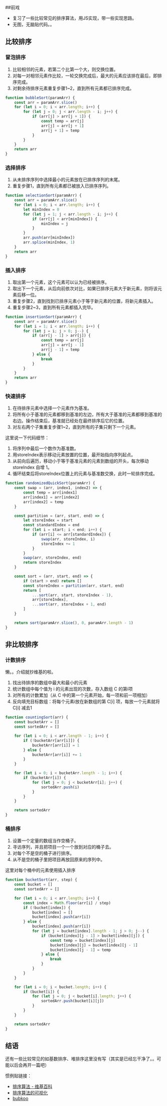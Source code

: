 ##前戏

- 复习了一些比较常见的排序算法，用JS实现，带一些实现思路。
- 无图，无脑贴代码。。

## 比较排序

### 冒泡排序

1. 比较相邻的元素，若第二个比第一个大，则交换位置。
2. 对每一对相邻元素作比较，一轮交换完成后，最大的元素应该排在最后，即排序完成。
3. 对剩余待排序元素重复步骤1~2，直到所有元素都已排序完成。

``` js
function bubbleSort(paramArr) {
    const arr = paramArr.slice()
    for (let i = 0; i < arr.length; i++) {
        for (let j = 0; j < arr.length - i; j++) {
            if (arr[j] > arr[j + 1]) {
                const temp = arr[j]
                arr[j] = arr[j + 1]
                arr[j + 1] = temp
            }
        }
    }
    return arr
}
```

### 选择排序

1. 从未排序序列中选择最小的元素放在已排序序列的末尾。
2. 重复步骤1，直到所有元素都已被放入已排序序列。

``` js
function selectionSort(paramArr) {
    const arr = paramArr.slice()
    for (let i = 0; i < arr.length; i++) {
        let minIndex = 0
        for (let j = 1; j < arr.length - i; j++) {
            if (arr[j] < arr[minIndex]) {
                minIndex = j
            }
        }
        arr.push(arr[minIndex])
        arr.splice(minIndex, 1)
    }
    return arr
}
```

### 插入排序

1. 取出第一个元素，这个元素可以认为已经被排序。
2. 取出下一个元素，从后向前依次对比，如果已排序元素大于新元素，则将该元素后移一位。
3. 重复步骤2，直到找到已排序元素小于等于新元素的位置，将新元素插入。
4. 重复步骤2~3，直到所有元素都插入完毕。

``` js
function insertionSort(paramArr) {
    const arr = paramArr.slice()
    for (let i = 1; i < arr.length; i++) {
        for (let j = i; j > 0; j--) {
            if (arr[j - 1] > arr[j]) {
                const temp = arr[j]
                arr[j] = arr[j - 1]
                arr[j - 1] = temp
            } else {
                break
            }
        }
    }
    return arr
}
```

### 快速排序

1. 在待排序元素中选择一个元素作为基准。
2. 将所有小于基准的元素都移到基准的左边，所有大于基准的元素都移到基准的右边。操作结束后，基准就已经处在最终排序后它的位置。
3. 对左右两个子集重复步骤1~2，直到所有的子集只剩下一个元素。

这里说一下代码细节：

1. 将序列中最后一个数作为基准数。
2. 用storeIndex表示移动元素放置的位置，最开始指向序列起点。
3. 从前向后遍历，移动小于等于基准元素的元素到数组的开头，每次移动 storeIndex 自增 1。
4. 循环结束后将storeIndex位置上的元素与基准数交换，此时一轮排序完成。

``` js
function randomizedQuickSort(paramArr) {
    const swap = (arr, index1, index2) => {
        const temp = arr[index1]
        arr[index1] = arr[index2]
        arr[index2] = temp
    }

    const partition = (arr, start, end) => {
        let storeIndex = start
        const standardIndex = end
        for (let i = start; i < end; i++) {
            if (arr[i] <= arr[standardIndex]) {
                swap(arr, storeIndex, i)
                storeIndex += 1
            }
        }
        swap(arr, storeIndex, end)
        return storeIndex
    }

    const sort = (arr, start, end) => {
        if (start > end) return []
        const storeIndex = partition(arr, start, end)
        return [
            ...sort(arr, start, storeIndex - 1),
            arr[storeIndex],
            ...sort(arr, storeIndex + 1, end)
        ]
    }

    return sort(paramArr.slice(), 0, paramArr.length - 1)
}
```

## 非比较排序

### 计数排序

懒。。介绍就抄维基的啦。

1. 找出待排序的数组中最大和最小的元素
2. 统计数组中每个值为 i 的元素出现的次数，存入数组 C 的第i项
3. 对所有的计数累加（从 C 中的第一个元素开始，每一项和前一项相加）
4. 反向填充目标数组：将每个元素i放在新数组的第 C[i] 项，每放一个元素就将 C[i] 减去1

``` js
function countingSort(arr) {
    const bucketArr = []
    const sortedArr = []

    for (let i = 0; i < arr.length - 1; i++) {
        if (!bucketArr[arr[i]]) {
            bucketArr[arr[i]] = 1
        } else {
            bucketArr[arr[i]] += 1
        }
    }

    for (let i = 0; i < bucketArr.length - 1; i++) {
        if (bucketArr[i]) {
            for (let j = 0; j < bucketArr[i]; j++) {
                sortedArr.push(i)
            }
        }
    }

    return sortedArr
}
```

### 桶排序

1. 设置一个定量的数组当作空桶子。
2. 寻访序列，并且把项目一个一个放到对应的桶子去。
3. 对每个不是空的桶子进行排序。
4. 从不是空的桶子里把项目再放回原来的序列中。

这里对每个桶中的元素使用插入排序

``` js
function bucketSort(arr, step) {
    const bucket = []
    const sortedArr = []

    for (let i = 0; i < arr.length; i++) {
        const index = Math.floor(arr[i] / step)
        if (!bucket[index]) {
            bucket[index] = []
            bucket[index].push(arr[i])
        } else {
            bucket[index].push(arr[i])
            for (let j = bucket[index].length - 1; j > 0; j--) {
                if (bucket[index][j - 1] > bucket[index][j]) {
                    const temp = bucket[index][j]
                    bucket[index][j] = bucket[index][j - 1]
                    bucket[index][j - 1] = temp
                } else {
                    break
                }
            }
        }
    }

    for (let i = 0; i < bucket.length; i++) {
        if (bucket[i]) {
            for (let j = 0; j < bucket[i].length; j++) {
                sortedArr.push(bucket[i][j])
            }
        }
    }

    return sortedArr
}
```

## 结语

还有一些比较常见的如基数排序、堆排序这里没有写（其实是已经忘干净了。。可能以后会再开一篇吧）

惯例贴链接：

- [排序算法 - 维基百科](https://zh.wikipedia.org/wiki/%E6%8E%92%E5%BA%8F%E7%AE%97%E6%B3%95#%E6%8E%92%E5%BA%8F%E7%AE%97%E6%B3%95%E5%88%97%E8%A1%A8)
- [排序算法的可视化](https://visualgo.net/bn/sorting)
- [bubkoo](http://bubkoo.com/tags/algorithm/)
